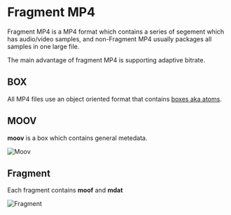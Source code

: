 
# Fragment MP4

Fragment MP4 is a MP4 format which contains a series of segement which has audio/video samples, and non-Fragment MP4 usually packages all samples in one large file.

The main advantage of fragment MP4 is supporting adaptive bitrate.

## BOX
All MP4 files use an object oriented format that contains [boxes aka atoms](http://atomicparsley.sourceforge.net/mpeg-4files.html).

## MOOV
**moov** is a box which contains general metedata.

![Moov](https://docs.microsoft.com/en-us/iis/media/smooth-streaming/smooth-streaming-primer/_static/image1.png)

## Fragment
Each fragment contains **moof** and **mdat**

![Fragment](https://www.bogotobogo.com/VideoStreaming/images/iis8/SmoothStreamingWireFormat.png)
